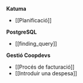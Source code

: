 **Katuma**

* [[Planificació]]

**PostgreSQL**

* [[finding_query]]

**Gestió Coopdevs**

* [[Procés de facturació]]
* [[Introduir una despesa]]
